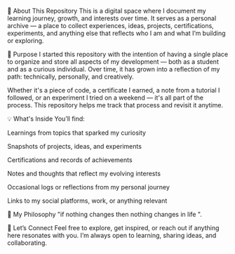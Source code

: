 📘 About This Repository
This is a digital space where I document my learning journey, growth, and interests over time. It serves as a personal archive — a place to collect experiences, ideas, projects, certifications, experiments, and anything else that reflects who I am and what I’m building or exploring.

🎯 Purpose
I started this repository with the intention of having a single place to organize and store all aspects of my development — both as a student and as a curious individual. Over time, it has grown into a reflection of my path: technically, personally, and creatively.

Whether it's a piece of code, a certificate I earned, a note from a tutorial I followed, or an experiment I tried on a weekend — it's all part of the process. This repository helps me track that process and revisit it anytime.

💡 What's Inside
You’ll find:

Learnings from topics that sparked my curiosity

Snapshots of projects, ideas, and experiments

Certifications and records of achievements

Notes and thoughts that reflect my evolving interests

Occasional logs or reflections from my personal journey

Links to my social platforms, work, or anything relevant

🌱 My Philosophy
"if nothing changes then nothing changes in life ".

🤝 Let’s Connect
Feel free to explore, get inspired, or reach out if anything here resonates with you. I’m always open to learning, sharing ideas, and collaborating.
